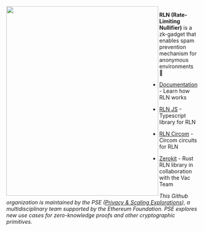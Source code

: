 <img align="left" src="https://github.com/Rate-Limiting-Nullifier/.github/blob/main/profile/logo.svg" width="400" height="500">

<!-- ## Hi there 👋 Welcome to RLN! -->

**RLN (Rate-Limiting Nullifier)** is a zk-gadget that enables spam prevention mechanism for anonymous environments 🧙

* [Documentation](rate-limiting-nullifier.github.io/rln-docs/) - Learn how RLN works

* [RLN JS](https://github.com/Rate-Limiting-Nullifier/rlnjs) - Typescript library for RLN

* [RLN Circom](https://github.com/Rate-Limiting-Nullifier/rln_circuits) - Circom circuits for RLN

* [Zerokit](https://github.com/vacp2p/zerokit) - Rust RLN library in collaboration with the Vac Team

*This Github organization is maintained by the PSE ([Privacy & Scaling Explorations](https://github.com/privacy-scaling-explorations/)), a multidisciplinary team supported by the Ethereum Foundation. PSE explores new use cases for zero-knowledge proofs and other cryptographic primitives.*
